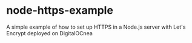 # node-https-example
A simple example of how to set up HTTPS in a Node.js server with Let's Encrypt deployed on DigitalOCnea
